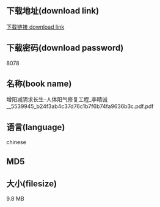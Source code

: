## 下载地址(download link)
[下载链接 download link](https://tutu365.netlify.app/?s=%E5%A2%9E%E9%98%B3%E5%87%8F%E9%98%B4%E6%B1%82%E9%95%BF%E7%94%9F-%E4%BA%BA%E4%BD%93%E9%98%B3%E6%B0%94%E4%BF%AE%E5%A4%8D%E5%B7%A5%E7%A8%8B_%E6%9D%8E%E7%B2%BE%E8%AF%9A__5539945_b24f3ab4c37d76c1b7f6b74fa9636b3c.pdf)

## 下载密码(download password)
8078

## 名称(book name)
增阳减阴求长生-人体阳气修复工程_李精诚__5539945_b24f3ab4c37d76c1b7f6b74fa9636b3c.pdf.pdf

## 语言(language)
chinese

## MD5


## 大小(filesize)
9.8 MB
